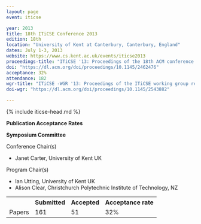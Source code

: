 ```yaml
---
layout: page
event: iticse

year: 2013
title: 18th ITiCSE Conference 2013
edition: 18th
location: "University of Kent at Canterbury, Canterbury, England"
dates: July 1-3, 2013
website: https://www.cs.kent.ac.uk/events/iticse2013
proceedings-title: "ITiCSE '13: Proceedings of the 18th ACM conference on Innovation and technology in computer science education"  
doi: "https://dl.acm.org/doi/proceedings/10.1145/2462476"
acceptance: 32%
attendance: 182
wgr-title: "ITiCSE -WGR '13: Proceedings of the ITiCSE working group reports conference on Innovation and technology in computer science education-working group reports"
doi-wgr: "https://dl.acm.org/doi/proceedings/10.1145/2543882"

---
```


{% include iticse-head.md %}

**Publication Acceptance Rates**

 <table class="table table-hover table-sm"><tbody><tr><th> </th>
<th>Submitted</th>
<th>Accepted</th>
<th>Acceptance rate</th>
</tr><tr><td>Papers</td>
<td>161</td>
<td>51</td>
<td>32%</td>

**Symposium Committee**

Conference Chair(s)

-   Janet Carter, University of Kent UK

Program Chair(s)

-   Ian Utting, University of Kent UK
-   Alison Clear, Christchurch Polytechnic Institute of Technology, NZ